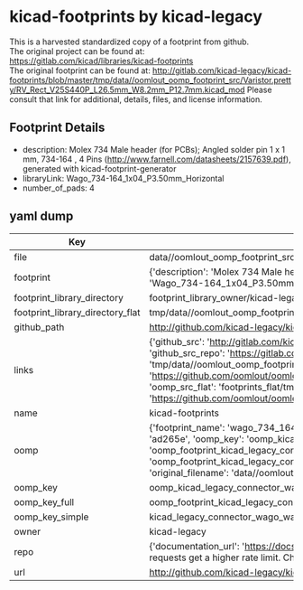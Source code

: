 # kicad-footprints by kicad-legacy  
This is a harvested standardized copy of a footprint from github.  
The original project can be found at:  
https://gitlab.com/kicad/libraries/kicad-footprints  
The original footprint can be found at:
http://gitlab.com/kicad-legacy/kicad-footprints/blob/master/tmp/data//oomlout_oomp_footprint_src/Varistor.pretty/RV_Rect_V25S440P_L26.5mm_W8.2mm_P12.7mm.kicad_mod
Please consult that link for additional, details, files, and license information.  
## Footprint Details
* description: Molex 734 Male header (for PCBs); Angled solder pin 1 x 1 mm, 734-164 , 4 Pins (http://www.farnell.com/datasheets/2157639.pdf), generated with kicad-footprint-generator  
* libraryLink: Wago_734-164_1x04_P3.50mm_Horizontal  
* number_of_pads: 4  
## yaml dump  
| Key | Value |  
| --- | --- |  
| file | data//oomlout_oomp_footprint_src/kicad-footprints/Connector_Wago.pretty/Wago_734-164_1x04_P3.50mm_Horizontal.kicad_mod |  
| footprint | {'description': 'Molex 734 Male header (for PCBs); Angled solder pin 1 x 1 mm, 734-164 , 4 Pins (http://www.farnell.com/datasheets/2157639.pdf), generated with kicad-footprint-generator', 'libraryLink': 'Wago_734-164_1x04_P3.50mm_Horizontal', 'number_of_pads': 4} |  
| footprint_library_directory | footprint_library_owner/kicad-legacy_kicad-footprints |  
| footprint_library_directory_flat | tmp/data//oomlout_oomp_footprint_src/footprints_flat/kicad_legacy_connector_wago_wago_734_164_1x04_p3_50mm_horizontal/working |  
| github_path | http://github.com/kicad-legacy/kicad-footprints/blob/master/tmp/data//oomlout_oomp_footprint_src/Connector_Wago.pretty/Wago_734-164_1x04_P3.50mm_Horizontal.kicad_mod |  
| links | {'github_src': 'http://gitlab.com/kicad-legacy/kicad-footprints/blob/master/tmp/data//oomlout_oomp_footprint_src/Varistor.pretty/RV_Rect_V25S440P_L26.5mm_W8.2mm_P12.7mm.kicad_mod', 'github_src_repo': 'https://gitlab.com/kicad/libraries/kicad-footprints', 'oomp_bot': 'tmp/data//oomlout_oomp_footprint_src/footprints/kicad_legacy_connector_wago_wago_734_164_1x04_p3_50mm_horizontal/working', 'oomp_bot_github': 'https://github.com/oomlout/oomlout_oomp_footprint_bot/tree/main/tmp/data//oomlout_oomp_footprint_src/footprints/kicad_legacy_connector_wago_wago_734_164_1x04_p3_50mm_horizontal/working', 'oomp_src_flat': 'footprints_flat/tmp/data//oomlout_oomp_footprint_src/footprints_flat/kicad_legacy_connector_wago_wago_734_164_1x04_p3_50mm_horizontal/working', 'oomp_src_flat_github': 'https://github.com/oomlout/oomlout_oomp_footprint_src/tree/main/tmp/data//oomlout_oomp_footprint_src/footprints_flat/kicad_legacy_connector_wago_wago_734_164_1x04_p3_50mm_horizontal/working'} |  
| name | kicad-footprints |  
| oomp | {'footprint_name': 'wago_734_164_1x04_p3_50mm_horizontal', 'library_name': 'connector_wago', 'md5': 'ad265e35c7c69e44141258d50b30d486', 'md5_10': 'ad265e35c7', 'md5_5': 'ad265', 'md5_6': 'ad265e', 'oomp_key': 'oomp_kicad_legacy_connector_wago_wago_734_164_1x04_p3_50mm_horizontal', 'oomp_key_extra': 'oomp_footprint_kicad_legacy_connector_wago_wago_734_164_1x04_p3_50mm_horizontal', 'oomp_key_full': 'oomp_footprint_kicad_legacy_connector_wago_wago_734_164_1x04_p3_50mm_horizontal_ad265e', 'oomp_key_simple': 'kicad_legacy_connector_wago_wago_734_164_1x04_p3_50mm_horizontal', 'original_filename': 'data//oomlout_oomp_footprint_src/kicad-footprints/Connector_Wago.pretty/Wago_734-164_1x04_P3.50mm_Horizontal.kicad_mod', 'owner_name': 'kicad_legacy'} |  
| oomp_key | oomp_kicad_legacy_connector_wago_wago_734_164_1x04_p3_50mm_horizontal |  
| oomp_key_full | oomp_footprint_kicad_legacy_connector_wago_wago_734_164_1x04_p3_50mm_horizontal |  
| oomp_key_simple | kicad_legacy_connector_wago_wago_734_164_1x04_p3_50mm_horizontal |  
| owner | kicad-legacy |  
| repo | {'documentation_url': 'https://docs.github.com/rest/overview/resources-in-the-rest-api#rate-limiting', 'message': "API rate limit exceeded for 84.66.142.224. (But here's the good news: Authenticated requests get a higher rate limit. Check out the documentation for more details.)"} |  
| url | http://github.com/kicad-legacy/kicad-footprints |  

